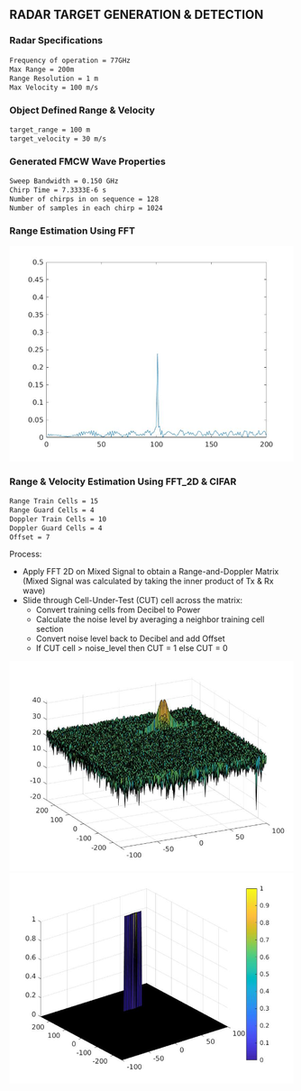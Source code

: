 ## RADAR TARGET GENERATION & DETECTION
### Radar Specifications
```
Frequency of operation = 77GHz
Max Range = 200m
Range Resolution = 1 m
Max Velocity = 100 m/s
```

### Object Defined Range & Velocity
```
target_range = 100 m
target_velocity = 30 m/s
```

### Generated FMCW Wave Properties
```
Sweep Bandwidth = 0.150 GHz
Chirp Time = 7.3333E-6 s
Number of chirps in on sequence = 128
Number of samples in each chirp = 1024
```

### Range Estimation Using FFT
<img src="range_fft.jpg"/>

### Range & Velocity Estimation Using FFT_2D & CIFAR
```
Range Train Cells = 15
Range Guard Cells = 4
Doppler Train Cells = 10
Doppler Guard Cells = 4
Offset = 7
```
Process:
- Apply FFT 2D on Mixed Signal to obtain a Range-and-Doppler Matrix (Mixed Signal was calculated by taking the inner product of Tx & Rx wave)
- Slide through Cell-Under-Test (CUT) cell across the matrix:
    + Convert training cells from Decibel to Power
    + Calculate the noise level by averaging a neighbor training cell section
    + Convert noise level back to Decibel and add Offset
    + If CUT cell > noise_level then CUT = 1 else CUT = 0 

<img src="range_doppler.jpg"/>
<img src="range_doppler_cfar.jpg"/>


